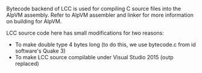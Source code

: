Bytecode backend of LCC is used for compiling C source files into the AlpVM assembly.
Refer to AlpVM assembler and linker for more information on building for AlpVM.

LCC source code here has small modifications for two reasons:
* To make double type 4 bytes long (to do this, we use bytecode.c from id software's Quake 3)
* To make LCC source compilable under Visual Studio 2015 (outp replaced)